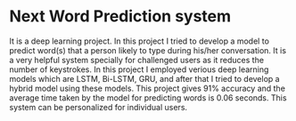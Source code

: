 # Next Word Prediction system
It is a deep learning project. In this project I tried to develop a model to predict word(s) that a person likely to type during his/her conversation. It is a very helpful system specially for challenged users as it reduces the number of keystrokes. In this project I employed verious deep learning models which are LSTM, Bi-LSTM, GRU, and after that I tried to develop a hybrid model using these models. This project gives 91% accuracy and the average time taken by the model for predicting words is 0.06 seconds. This system can be personalized for individual users.
